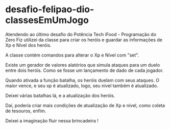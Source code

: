 # desafio-felipao-dio-classesEmUmJogo

Atendendo ao último desafio do Potência Tech iFood - Programação do Zero
Fiz utilizei da classe para criar os heróis e guardar as informações de Xp e Nível dos heróis.

A classe contém comandos para alterar o Xp e Nível com "set".

Existe um gerador de valores alatórios que simula ataques para um duelo entre dois heróis. Como se fosse um lançamento de dado de cada jogador.

Quando ativada a função batalha, os heróis duelam com seus ataques. O maior vence, e seu xp é atualizado, logo, seu nível também é atualizado.

Deixei várias batalhas lá, e a atualização dos heróis. 

Daí, podería criar mais condições de atualização de Xp e nível, como coleta de tesouros, enfim. 

Deixei a imaginação fluir nessa brincadeira !
